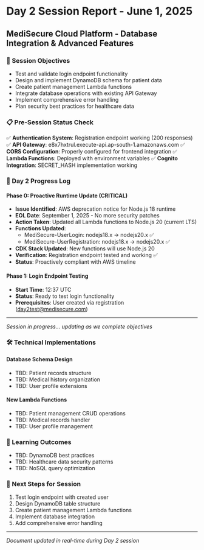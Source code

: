 # Day 2 Session Report - June 1, 2025

## MediSecure Cloud Platform - Database Integration & Advanced Features

### 🎯 Session Objectives

- Test and validate login endpoint functionality
- Design and implement DynamoDB schema for patient data
- Create patient management Lambda functions
- Integrate database operations with existing API Gateway
- Implement comprehensive error handling
- Plan security best practices for healthcare data

### 📋 Pre-Session Status Check

✅ **Authentication System**: Registration endpoint working (200 responses)
✅ **API Gateway**: e8x7hxtrul.execute-api.ap-south-1.amazonaws.com
✅ **CORS Configuration**: Properly configured for frontend integration
✅ **Lambda Functions**: Deployed with environment variables
✅ **Cognito Integration**: SECRET_HASH implementation working

### 🚀 Day 2 Progress Log

#### Phase 0: Proactive Runtime Update (CRITICAL)

- **Issue Identified**: AWS deprecation notice for Node.js 18 runtime
- **EOL Date**: September 1, 2025 - No more security patches
- **Action Taken**: Updated all Lambda functions to Node.js 20 (current LTS)
- **Functions Updated**: 
  - MediSecure-UserLogin: nodejs18.x → nodejs20.x ✅
  - MediSecure-UserRegistration: nodejs18.x → nodejs20.x ✅
- **CDK Stack Updated**: New functions will use Node.js 20
- **Verification**: Registration endpoint tested and working ✅
- **Status**: Proactively compliant with AWS timeline

#### Phase 1: Login Endpoint Testing

- **Start Time**: 12:37 UTC
- **Status**: Ready to test login functionality
- **Prerequisites**: User created via registration (day2test@medisecure.com)

---

_Session in progress... updating as we complete objectives_

### 🛠 Technical Implementations

#### Database Schema Design

- TBD: Patient records structure
- TBD: Medical history organization
- TBD: User profile extensions

#### New Lambda Functions

- TBD: Patient management CRUD operations
- TBD: Medical records handler
- TBD: User profile management

### 📝 Learning Outcomes

- TBD: DynamoDB best practices
- TBD: Healthcare data security patterns
- TBD: NoSQL query optimization

### 🎯 Next Steps for Session

1. Test login endpoint with created user
2. Design DynamoDB table structure
3. Create patient management Lambda functions
4. Implement database integration
5. Add comprehensive error handling

---

_Document updated in real-time during Day 2 session_

